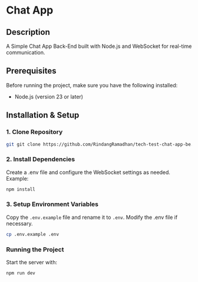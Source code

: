# Chat App

## Description

A Simple Chat App Back-End built with Node.js and WebSocket for real-time communication.

## Prerequisites

Before running the project, make sure you have the following installed:

- Node.js (version 23 or later)

## Installation & Setup

### 1. Clone Repository

```sh
git git clone https://github.com/RindangRamadhan/tech-test-chat-app-be.git
```

### 2. Install Dependencies

Create a .env file and configure the WebSocket settings as needed. Example:

```sh
npm install
```

### 3. Setup Environment Variables

Copy the `.env.example` file and rename it to `.env`. Modify the .env file if necessary.

```sh
cp .env.example .env
```

### Running the Project

Start the server with:

```sh
npm run dev
```
